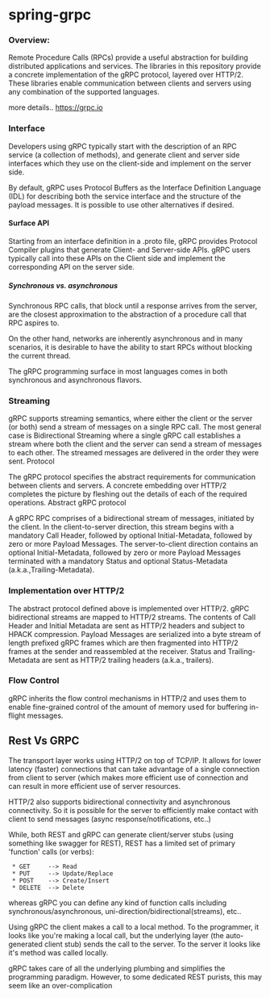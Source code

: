 # spring-grpc

### Overview:

Remote Procedure Calls (RPCs) provide a useful abstraction for building distributed applications and services. The libraries in this repository provide a concrete implementation of the gRPC protocol, layered over HTTP/2. These libraries enable communication between clients and servers using any combination of the supported languages.

more details.. https://grpc.io

### Interface

Developers using gRPC typically start with the description of an RPC service (a collection of methods), and generate client and server side interfaces which they use on the client-side and implement on the server side.

By default, gRPC uses Protocol Buffers as the Interface Definition Language (IDL) for describing both the service interface and the structure of the payload messages. It is possible to use other alternatives if desired.

#### Surface API

Starting from an interface definition in a .proto file, gRPC provides Protocol Compiler plugins that generate Client- and Server-side APIs. gRPC users typically call into these APIs on the Client side and implement the corresponding API on the server side.

##### Synchronous vs. asynchronous

Synchronous RPC calls, that block until a response arrives from the server, are the closest approximation to the abstraction of a procedure call that RPC aspires to.

On the other hand, networks are inherently asynchronous and in many scenarios, it is desirable to have the ability to start RPCs without blocking the current thread.

The gRPC programming surface in most languages comes in both synchronous and asynchronous flavors.

### Streaming

gRPC supports streaming semantics, where either the client or the server (or both) send a stream of messages on a single RPC call. The most general case is Bidirectional Streaming where a single gRPC call establishes a stream where both the client and the server can send a stream of messages to each other. The streamed messages are delivered in the order they were sent.
Protocol

The gRPC protocol specifies the abstract requirements for communication between clients and servers. A concrete embedding over HTTP/2 completes the picture by fleshing out the details of each of the required operations.
Abstract gRPC protocol

A gRPC RPC comprises of a bidirectional stream of messages, initiated by the client. In the client-to-server direction, this stream begins with a mandatory Call Header, followed by optional Initial-Metadata, followed by zero or more Payload Messages. The server-to-client direction contains an optional Initial-Metadata, followed by zero or more Payload Messages terminated with a mandatory Status and optional Status-Metadata (a.k.a.,Trailing-Metadata).

### Implementation over HTTP/2

The abstract protocol defined above is implemented over HTTP/2. gRPC bidirectional streams are mapped to HTTP/2 streams. The contents of Call Header and Initial Metadata are sent as HTTP/2 headers and subject to HPACK compression. Payload Messages are serialized into a byte stream of length prefixed gRPC frames which are then fragmented into HTTP/2 frames at the sender and reassembled at the receiver. Status and Trailing-Metadata are sent as HTTP/2 trailing headers (a.k.a., trailers).

### Flow Control

gRPC inherits the flow control mechanisms in HTTP/2 and uses them to enable fine-grained control of the amount of memory used for buffering in-flight messages.

## Rest Vs GRPC

The transport layer works using HTTP/2 on top of TCP/IP. It allows for lower latency (faster) connections that can take advantage of a single connection from client to server (which makes more efficient use of connection and can result in more efficient use of server resources.

HTTP/2 also supports bidirectional connectivity and asynchronous connectivity. So it is possible for the server to efficiently make contact with client to send messages (async response/notifications, etc..)

While, both REST and gRPC can generate client/server stubs (using something like swagger for REST), REST has a limited set of primary 'function' calls (or verbs):

     * GET     --> Read
     * PUT     --> Update/Replace
     * POST    --> Create/Insert
     * DELETE  --> Delete

whereas gRPC you can define any kind of function calls including synchronous/asynchronous, uni-direction/bidirectional(streams), etc..

Using gRPC the client makes a call to a local method. To the programmer, it looks like you're making a local call, but the underlying layer (the auto-generated client stub) sends the call to the server. To the server it looks like it's method was called locally.

gRPC takes care of all the underlying plumbing and simplifies the programming paradigm. However, to some dedicated REST purists, this may seem like an over-complication
